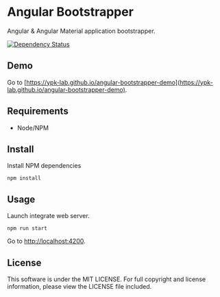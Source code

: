 # Angular Bootstrapper

Angular & Angular Material application bootstrapper.

[![Dependency Status](https://gemnasium.com/ypk-lab/angular-bootstrapper.svg)](https://gemnasium.com/ypk-lab/angular-bootstrapper)

## Demo
 
Go to [https://ypk-lab.github.io/angular-bootstrapper-demo](https://ypk-lab.github.io/angular-bootstrapper-demo).

## Requirements

- Node/NPM

## Install

Install NPM dependencies

```
npm install
```

## Usage

Launch integrate web server.

```
npm run start
```

Go to [http://localhost:4200](http://localhost:4200).

## License

This software is under the MIT LICENSE. For full copyright and license information, please view the LICENSE file included.
